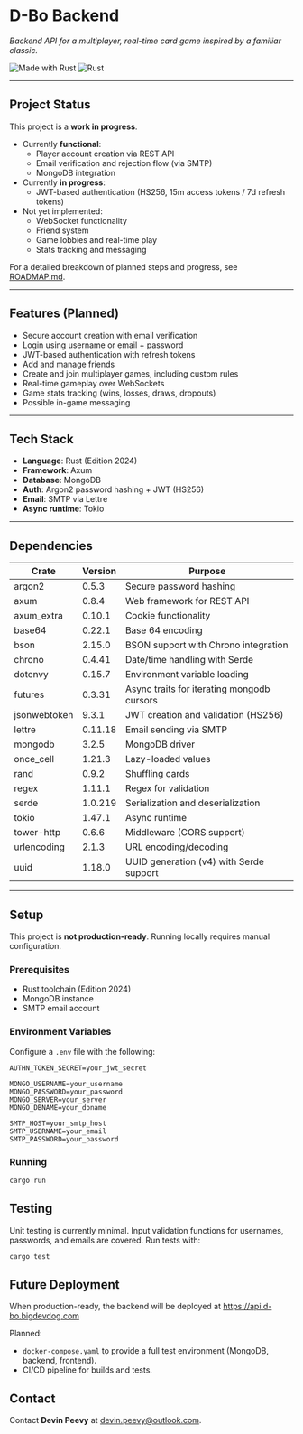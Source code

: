 # D-Bo Backend

_Backend API for a multiplayer, real-time card game inspired by a familiar classic._

![Made with Rust](https://img.shields.io/badge/Made%20with-Rust-blue)
![Rust](https://img.shields.io/badge/Rust-Edition%202024-orange)

---

## Project Status

This project is a **work in progress**.

- Currently **functional**:
  - Player account creation via REST API
  - Email verification and rejection flow (via SMTP)
  - MongoDB integration
- Currently **in progress**:
  - JWT-based authentication (HS256, 15m access tokens / 7d refresh tokens)
- Not yet implemented:
  - WebSocket functionality
  - Friend system
  - Game lobbies and real-time play
  - Stats tracking and messaging

For a detailed breakdown of planned steps and progress, see [ROADMAP.md](./ROADMAP.md).

---

## Features (Planned)

- Secure account creation with email verification
- Login using username or email + password
- JWT-based authentication with refresh tokens
- Add and manage friends
- Create and join multiplayer games, including custom rules
- Real-time gameplay over WebSockets
- Game stats tracking (wins, losses, draws, dropouts)
- Possible in-game messaging

---

## Tech Stack

- **Language**: Rust (Edition 2024)
- **Framework**: Axum
- **Database**: MongoDB
- **Auth**: Argon2 password hashing + JWT (HS256)
- **Email**: SMTP via Lettre
- **Async runtime**: Tokio

---

## Dependencies

| Crate        | Version | Purpose                                    |
| ------------ | ------- | ------------------------------------------ |
| argon2       | 0.5.3   | Secure password hashing                    |
| axum         | 0.8.4   | Web framework for REST API                 |
| axum_extra   | 0.10.1  | Cookie functionality                       |
| base64       | 0.22.1  | Base 64 encoding                           |
| bson         | 2.15.0  | BSON support with Chrono integration       |
| chrono       | 0.4.41  | Date/time handling with Serde              |
| dotenvy      | 0.15.7  | Environment variable loading               |
| futures      | 0.3.31  | Async traits for iterating mongodb cursors |
| jsonwebtoken | 9.3.1   | JWT creation and validation (HS256)        |
| lettre       | 0.11.18 | Email sending via SMTP                     |
| mongodb      | 3.2.5   | MongoDB driver                             |
| once_cell    | 1.21.3  | Lazy-loaded values                         |
| rand         | 0.9.2   | Shuffling cards                            |
| regex        | 1.11.1  | Regex for validation                       |
| serde        | 1.0.219 | Serialization and deserialization          |
| tokio        | 1.47.1  | Async runtime                              |
| tower-http   | 0.6.6   | Middleware (CORS support)                  |
| urlencoding  | 2.1.3   | URL encoding/decoding                      |
| uuid         | 1.18.0  | UUID generation (v4) with Serde support    |

---

## Setup

This project is **not production-ready**. Running locally requires manual configuration.

### Prerequisites

- Rust toolchain (Edition 2024)
- MongoDB instance
- SMTP email account

### Environment Variables

Configure a `.env` file with the following:

```
AUTHN_TOKEN_SECRET=your_jwt_secret

MONGO_USERNAME=your_username
MONGO_PASSWORD=your_password
MONGO_SERVER=your_server
MONGO_DBNAME=your_dbname

SMTP_HOST=your_smtp_host
SMTP_USERNAME=your_email
SMTP_PASSWORD=your_password
```

### Running

```bash
cargo run
```

## Testing

Unit testing is currently minimal. Input validation functions for usernames, passwords, and emails are covered.
Run tests with:

```bash
cargo test
```

## Future Deployment

When production-ready, the backend will be deployed at https://api.d-bo.bigdevdog.com

Planned:

- `docker-compose.yaml` to provide a full test environment (MongoDB, backend, frontend).
- CI/CD pipeline for builds and tests.

## Contact

Contact **Devin Peevy** at [devin.peevy@outlook.com](mailto:devin.peevy@outlook.com).

